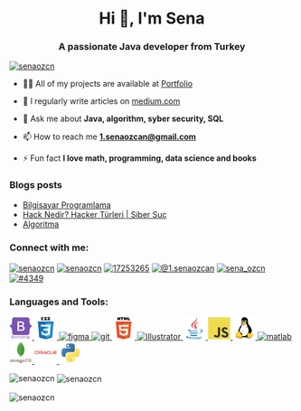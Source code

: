 <h1 align="center">Hi 👋, I'm Sena</h1>
<h3 align="center">A passionate Java developer from Turkey</h3>


<p align="left"> <a href="https://github.com/ryo-ma/github-profile-trophy"><img src="https://github-profile-trophy.vercel.app/?username=senaozcn" alt="senaozcn" /></a> </p>

- 👨‍💻 All of my projects are available at [Portfolio](https://senaozcn.github.io/Portfolio/#)

- 📝 I regularly write articles on [medium.com](https://medium.com/@1.senaozcan)

- 💬 Ask me about **Java, algorithm, syber security, SQL**

- 📫 How to reach me **1.senaozcan@gmail.com**

- ⚡ Fun fact **I love math, programming, data science and books**

### Blogs posts
<!-- BLOG-POST-LIST:START -->
- [Bilgisayar Programlama](https://medium.com/@1.senaozcan/bilgisayar-programlama-3532503aebdb)
- [Hack Nedir? Hacker Türleri | Siber Suç](https://medium.com/@1.senaozcan/hack-nedir-hacker-t%C3%BCrleri-siber-su%C3%A7-e13fe1e5bcf)
- [Algoritma](https://medium.com/@1.senaozcan/algoritma-3f7460d11101)
<!-- BLOG-POST-LIST:END -->

<h3 align="left">Connect with me:</h3>
<p align="left">
<a href="https://codepen.io/senaozcn" target="blank"><img align="center" src="https://raw.githubusercontent.com/rahuldkjain/github-profile-readme-generator/master/src/images/icons/Social/codepen.svg" alt="senaozcn" height="30" width="40" /></a>
<a href="https://linkedin.com/in/senaozcn" target="blank"><img align="center" src="https://raw.githubusercontent.com/rahuldkjain/github-profile-readme-generator/master/src/images/icons/Social/linked-in-alt.svg" alt="senaozcn" height="30" width="40" /></a>
<a href="https://stackoverflow.com/users/17253265" target="blank"><img align="center" src="https://raw.githubusercontent.com/rahuldkjain/github-profile-readme-generator/master/src/images/icons/Social/stack-overflow.svg" alt="17253265" height="30" width="40" /></a>
<a href="https://medium.com/@1.senaozcan" target="blank"><img align="center" src="https://raw.githubusercontent.com/rahuldkjain/github-profile-readme-generator/master/src/images/icons/Social/medium.svg" alt="@1.senaozcan" height="30" width="40" /></a>
<a href="https://www.hackerrank.com/sena_ozcn" target="blank"><img align="center" src="https://raw.githubusercontent.com/rahuldkjain/github-profile-readme-generator/master/src/images/icons/Social/hackerrank.svg" alt="sena_ozcn" height="30" width="40" /></a>
<a href="https://discord.gg/#4349" target="blank"><img align="center" src="https://raw.githubusercontent.com/rahuldkjain/github-profile-readme-generator/master/src/images/icons/Social/discord.svg" alt="#4349" height="30" width="40" /></a>
</p>

<h3 align="left">Languages and Tools:</h3>
<p align="left"> <a href="https://getbootstrap.com" target="_blank" rel="noreferrer"> <img src="https://raw.githubusercontent.com/devicons/devicon/master/icons/bootstrap/bootstrap-plain-wordmark.svg" alt="bootstrap" width="40" height="40"/> </a> <a href="https://www.w3schools.com/css/" target="_blank" rel="noreferrer"> <img src="https://raw.githubusercontent.com/devicons/devicon/master/icons/css3/css3-original-wordmark.svg" alt="css3" width="40" height="40"/> </a> <a href="https://www.figma.com/" target="_blank" rel="noreferrer"> <img src="https://www.vectorlogo.zone/logos/figma/figma-icon.svg" alt="figma" width="40" height="40"/> </a> <a href="https://git-scm.com/" target="_blank" rel="noreferrer"> <img src="https://www.vectorlogo.zone/logos/git-scm/git-scm-icon.svg" alt="git" width="40" height="40"/> </a> <a href="https://www.w3.org/html/" target="_blank" rel="noreferrer"> <img src="https://raw.githubusercontent.com/devicons/devicon/master/icons/html5/html5-original-wordmark.svg" alt="html5" width="40" height="40"/> </a> <a href="https://www.adobe.com/in/products/illustrator.html" target="_blank" rel="noreferrer"> <img src="https://www.vectorlogo.zone/logos/adobe_illustrator/adobe_illustrator-icon.svg" alt="illustrator" width="40" height="40"/> </a> <a href="https://www.java.com" target="_blank" rel="noreferrer"> <img src="https://raw.githubusercontent.com/devicons/devicon/master/icons/java/java-original.svg" alt="java" width="40" height="40"/> </a> <a href="https://developer.mozilla.org/en-US/docs/Web/JavaScript" target="_blank" rel="noreferrer"> <img src="https://raw.githubusercontent.com/devicons/devicon/master/icons/javascript/javascript-original.svg" alt="javascript" width="40" height="40"/> </a> <a href="https://www.linux.org/" target="_blank" rel="noreferrer"> <img src="https://raw.githubusercontent.com/devicons/devicon/master/icons/linux/linux-original.svg" alt="linux" width="40" height="40"/> </a> <a href="https://www.mathworks.com/" target="_blank" rel="noreferrer"> <img src="https://upload.wikimedia.org/wikipedia/commons/2/21/Matlab_Logo.png" alt="matlab" width="40" height="40"/> </a> <a href="https://www.mongodb.com/" target="_blank" rel="noreferrer"> <img src="https://raw.githubusercontent.com/devicons/devicon/master/icons/mongodb/mongodb-original-wordmark.svg" alt="mongodb" width="40" height="40"/> </a> <a href="https://www.oracle.com/" target="_blank" rel="noreferrer"> <img src="https://raw.githubusercontent.com/devicons/devicon/master/icons/oracle/oracle-original.svg" alt="oracle" width="40" height="40"/> </a> <a href="https://www.python.org" target="_blank" rel="noreferrer"> <img src="https://raw.githubusercontent.com/devicons/devicon/master/icons/python/python-original.svg" alt="python" width="40" height="40"/> </a> </p>

<p><img align="left" src="https://github-readme-stats.vercel.app/api/top-langs?username=senaozcn&show_icons=true&locale=en&layout=compact" alt="senaozcn" /></p>

<p>&nbsp;<img align="center" src="https://github-readme-stats.vercel.app/api?username=senaozcn&show_icons=true&locale=en" alt="senaozcn" /></p>

<p><img align="center" src="https://github-readme-streak-stats.herokuapp.com/?user=senaozcn&" alt="senaozcn" /></p>
